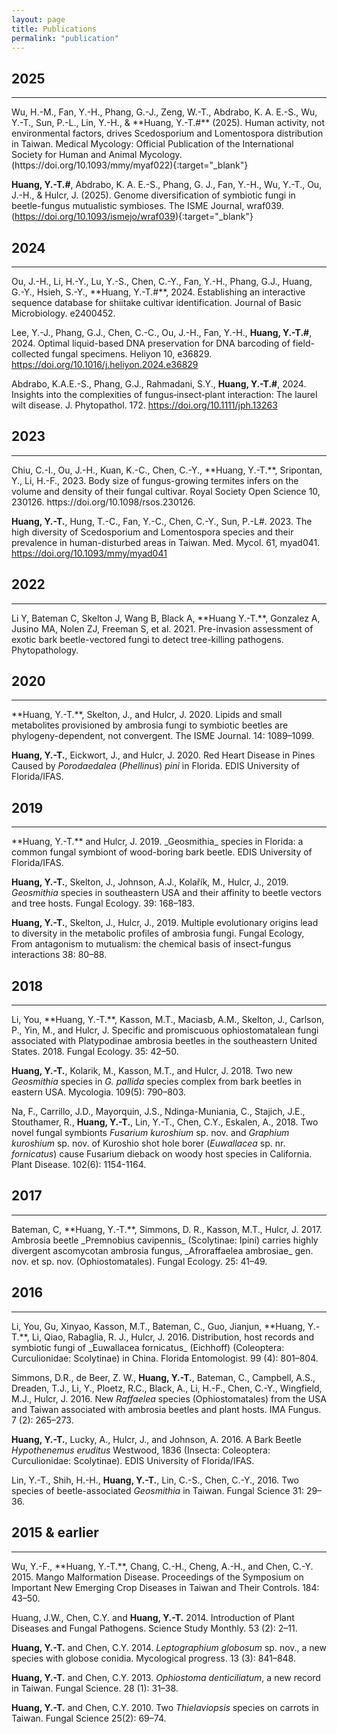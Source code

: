 ```yaml
---
layout: page
title: Publications
permalink: "publication"
---
```

## 2025
<hr>
Wu, H.-M., Fan, Y.-H., Phang, G.-J., Zeng, W.-T., Abdrabo, K. A. E.-S., Wu, Y.-T., Sun, P.-L., Lin, Y.-H., & **Huang, Y.-T.#** (2025). Human activity, not environmental factors, drives Scedosporium and Lomentospora distribution in Taiwan. Medical Mycology: Official Publication of the International Society for Human and Animal Mycology. (https://doi.org/10.1093/mmy/myaf022){:target="_blank"}<br>

**Huang, Y.-T.#**, Abdrabo, K. A. E.-S., Phang, G. J., Fan, Y.-H., Wu, Y.-T., Ou, J.-H., & Hulcr, J. (2025). Genome diversification of symbiotic fungi in beetle-fungus mutualistic symbioses. The ISME Journal, wraf039. (https://doi.org/10.1093/ismejo/wraf039){:target="_blank"}<br>

## 2024
<hr>
Ou, J.-H., Li, H.-Y., Lu, Y.-S., Chen, C.-Y., Fan, Y.-H., Phang, G.J., Huang, G.-Y., Hsieh, S.-Y., **Huang, Y.-T.#**, 2024. Establishing an interactive sequence database for shiitake cultivar identification. Journal of Basic Microbiology. e2400452.

Lee, Y.-J., Phang, G.J., Chen, C.-C., Ou, J.-H., Fan, Y.-H., **Huang, Y.-T.#**, 2024. Optimal liquid-based DNA preservation for DNA barcoding of field-collected fungal specimens. Heliyon 10, e36829. https://doi.org/10.1016/j.heliyon.2024.e36829

Abdrabo, K.A.E.-S., Phang, G.J., Rahmadani, S.Y., **Huang, Y.-T.#**, 2024. Insights into the complexities of fungus‐insect‐plant interaction: The laurel wilt disease. J. Phytopathol. 172. https://doi.org/10.1111/jph.13263

## 2023
<hr>
Chiu, C.-I., Ou, J.-H., Kuan, K.-C., Chen, C.-Y., **Huang, Y.-T.**, Sripontan, Y., Li, H.-F., 2023. Body size of fungus-growing termites infers on the volume and density of their fungal cultivar. Royal Society Open Science 10, 230126. https://doi.org/10.1098/rsos.230126.

**Huang, Y.-T.**, Hung, T.-C., Fan, Y.-C., Chen, C.-Y., Sun, P.-L#. 2023. The high diversity of Scedosporium and Lomentospora species and their prevalence in human-disturbed areas in Taiwan. Med. Mycol. 61, myad041. https://doi.org/10.1093/mmy/myad041

## 2022
<hr>
Li Y, Bateman C, Skelton J, Wang B, Black A, **Huang Y.-T.**, Gonzalez A, Jusino MA, Nolen ZJ, Freeman S, et al. 2021. Pre-invasion assessment of exotic bark beetle-vectored fungi to detect tree-killing pathogens. Phytopathology.<br>

## 2020
 <hr>
**Huang, Y.-T.**, Skelton, J., and Hulcr, J. 2020. Lipids and small metabolites provisioned by ambrosia fungi to symbiotic beetles are phylogeny-dependent, not convergent. The ISME Journal. 14: 1089–1099.<br>

**Huang, Y.-T.**, Eickwort, J., and Hulcr, J. 2020. Red Heart Disease in Pines Caused by _Porodaedalea_ (_Phellinus_) _pini_ in Florida. EDIS University of Florida/IFAS.<br>

## 2019
<hr>
**Huang, Y.-T.** and Hulcr, J. 2019. _Geosmithia_ species in Florida: a common fungal symbiont of wood-boring bark beetle. EDIS University of Florida/IFAS.<br>

**Huang, Y.-T.**, Skelton, J., Johnson, A.J., Kolařík, M., Hulcr, J., 2019. _Geosmithia_ species in southeastern USA and their affinity to beetle vectors and tree hosts. Fungal Ecology. 39: 168–183.<br>

**Huang, Y.-T.**, Skelton, J., Hulcr, J., 2019. Multiple evolutionary origins lead to diversity in the metabolic profiles of ambrosia fungi. Fungal Ecology, From antagonism to mutualism: the chemical basis of insect-fungus interactions 38: 80–88.<br>

## 2018
<hr>
Li, You, **Huang, Y.-T.**, Kasson, M.T., Maciasb, A.M., Skelton, J., Carlson, P., Yin, M., and Hulcr, J. Specific and promiscuous ophiostomatalean fungi associated with Platypodinae ambrosia beetles in the southeastern United States. 2018. Fungal Ecology. 35: 42–50.<br>

**Huang, Y.-T.**, Kolarik, M., Kasson, M.T., and Hulcr, J. 2018. Two new _Geosmithia_ species in _G. pallida_ species complex from bark beetles in eastern USA. Mycologia. 109(5): 790–803.<br>

Na, F., Carrillo, J.D., Mayorquin, J.S., Ndinga-Muniania, C., Stajich, J.E., Stouthamer, R., **Huang, Y.-T.**, Lin, Y.-T., Chen, C.Y., Eskalen, A., 2018. Two novel fungal symbionts _Fusarium kuroshium_ sp. nov. and _Graphium kuroshium_ sp. nov. of Kuroshio shot hole borer (_Euwallacea_ sp. nr. _fornicatus_) cause Fusarium dieback on woody host species in California. Plant Disease. 102(6): 1154-1164.<br>

## 2017
<hr>
Bateman, C, **Huang, Y.-T.**, Simmons, D. R., Kasson, M.T., Hulcr, J. 2017. Ambrosia beetle _Premnobius cavipennis_ (Scolytinae: Ipini) carries highly divergent ascomycotan ambrosia fungus, _Afroraffaelea ambrosiae_ gen. nov. et sp. nov. (Ophiostomatales). Fungal Ecology. 25: 41–49.<br>

## 2016
<hr>
Li, You, Gu, Xinyao, Kasson, M.T., Bateman, C., Guo, Jianjun, **Huang, Y.-T.**, Li, Qiao, Rabaglia, R. J., Hulcr, J. 2016. Distribution, host records and symbiotic fungi of _Euwallacea fornicatus_ (Eichhoff) (Coleoptera: Curculionidae: Scolytinae) in China. Florida Entomologist. 99 (4): 801–804.<br>

Simmons, D.R., de Beer, Z. W., **Huang, Y.-T.**, Bateman, C., Campbell, A.S., Dreaden, T.J., Li, Y., Ploetz, R.C., Black, A., Li, H.-F., Chen, C.-Y., Wingfield, 
M.J., Hulcr, J. 2016. New _Raffaelea_ species (Ophiostomatales) from the USA and Taiwan associated with ambrosia beetles and plant hosts. IMA Fungus. 7 (2): 265–273.<br>

**Huang, Y.-T.**, Lucky, A., Hulcr, J., and Johnson, A. 2016. A Bark Beetle _Hypothenemus eruditus_ Westwood, 1836 (Insecta: Coleoptera: Curculionidae: Scolytinae). EDIS University of Florida/IFAS.<br>

Lin, Y.-T., Shih, H.-H., **Huang, Y.-T.**, Lin, C.-S., Chen, C.-Y., 2016. Two species of beetle-associated _Geosmithia_ in Taiwan. Fungal Science 31: 29–36.

## 2015 & earlier
<hr>
Wu, Y.-F., **Huang, Y.-T.**, Chang, C.-H., Cheng, A.-H., and Chen, C.-Y. 2015. Mango Malformation Disease. Proceedings of the Symposium on Important New Emerging Crop Diseases in Taiwan and Their Controls. 184: 43–50.<br>

Huang, J.W., Chen, C.Y. and **Huang, Y.-T.** 2014. Introduction of Plant Diseases and Fungal Pathogens. Science Study Monthly. 53 (2): 2–11.<br>

**Huang, Y.-T.** and Chen, C.Y. 2014. _Leptographium globosum_ sp. nov., a new species with globose conidia. Mycological progress. 13 (3): 841–848.<br>

**Huang, Y.-T.** and Chen, C.Y. 2013. _Ophiostoma denticiliatum_, a new record in Taiwan. Fungal Science. 28 (1): 31–38.<br>

**Huang, Y.-T.** and Chen, C.Y. 2010. Two _Thielaviopsis_ species on carrots in Taiwan. Fungal Science 25(2): 69–74.<br>
